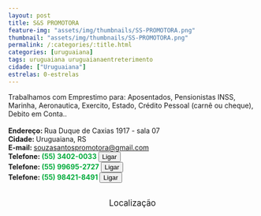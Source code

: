```yaml
---
layout: post
title: S&S PROMOTORA
feature-img: "assets/img/thumbnails/SS-PROMOTORA.png"
thumbnail: "assets/img/thumbnails/SS-PROMOTORA.png"
permalink: /:categories/:title.html
categories: [uruguaiana]
tags: uruguaiana uruguaianaentreterimento
cidade: ["Uruguaiana"]
estrelas: 0-estrelas
---
```

Trabalhamos com Emprestimo para: Aposentados, Pensionistas INSS, Marinha, Aeronautica, Exercito, Estado, Crédito Pessoal (carnê ou cheque), Debito em Conta..<!-- more --><br/>
<br/>
<b>Endereço: </b>Rua Duque de Caxias 1917 - sala 07<br />
<b>Cidade: </b>Uruguaiana, RS<br />
<b>E-mail: </b>souzasantospromotora@gmail.com<br />
<b>Telefone: <span style="color: #00ab3a;">(55) 3402-0033</span> <a href="tel:5534020033"><button class="ligar">Ligar</button></a></b><br />
<b>Telefone: <span style="color: #00ab3a;">(55) 99695-2727</span> <a href="tel:55996952727"><button class="ligar">Ligar</button></a></b><br />
<b>Telefone: <span style="color: #00ab3a;">(55) 98421-8491</span> <a href="tel:55984218491"><button class="ligar">Ligar</button></a></b><br />
<br />
<style>
      #map {
        height: 400px;
        width: 100%;
       }
    </style>

<div style="font-size: larger; text-align: center;">
Localização</div>
<div id="map">
<script>
      function initMap() {
        var uluru = {lat: -29.7565464, lng: -57.0864155};
        var map = new google.maps.Map(document.getElementById('map'), {
          zoom: 17,
          center: uluru
        });
        var marker = new google.maps.Marker({
          position: uluru,
          map: map
        });
      }
    </script>
    <script async="" defer="" src="https://maps.googleapis.com/maps/api/js?key=AIzaSyBnzAZHXcLn5tKVEurubbL8vjqpRLda7dc&callback=initMap">
    </script>
</div>
